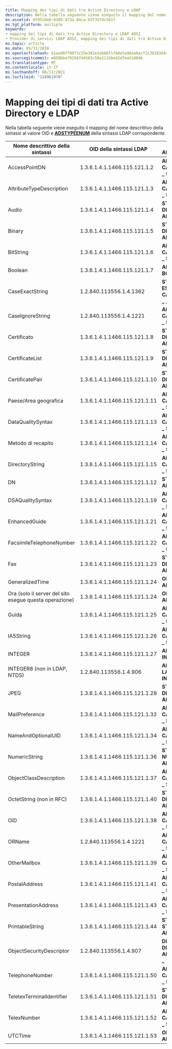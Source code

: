 ```yaml
---
title: Mapping dei tipi di dati tra Active Directory e LDAP
description: Nella tabella seguente viene eseguito il mapping del nome descrittivo della sintassi al valore OID e ADSTYPEENUM della sintassi LDAP corrispondente.
ms.assetid: 07952de0-0389-473a-84ca-b5f35fdc5b1f
ms.tgt_platform: multiple
keywords:
- mapping dei tipi di dati tra Active Directory e LDAP ADSI
- Provider di servizi LDAP ADSI, mapping dei tipi di dati tra Active Directory e LDAP
ms.topic: article
ms.date: 05/31/2018
ms.openlocfilehash: e1aed0ff0071c55e381e1eb66f1f84e5a98aa8acf2c361816444533c6d0ad886
ms.sourcegitcommit: e858bbe701567d4583c50a11326e42d7ea51804b
ms.translationtype: MT
ms.contentlocale: it-IT
ms.lasthandoff: 08/11/2021
ms.locfileid: "118961970"
---
```

# <a name="data-type-mapping-between-active-directory-and-ldap"></a>Mapping dei tipi di dati tra Active Directory e LDAP

Nella tabella seguente viene eseguito il mapping del nome descrittivo della sintassi al valore OID e [**ADSTYPEENUM**](/windows/win32/api/iads/ne-iads-adstypeenum) della sintassi LDAP corrispondente.



| Nome descrittivo della sintassi              | OID della sintassi LDAP               | Tipo di dati ADSTYPEENUM                 |
|-----------------------------------|-------------------------------|---------------------------------------|
| AccessPointDN                     | 1.3.6.1.4.1.1466.115.121.1.2  | **ADSTYPE \_ CASE \_ IGNORE \_ STRING**     |
| AttributeTypeDescription          | 1.3.6.1.4.1.1466.115.121.1.3  | **ADSTYPE \_ CASE \_ IGNORE \_ STRING**     |
| Audio                             | 1.3.6.1.4.1.1466.115.121.1.4  | **STRINGA DELL'OTTETTO ADSTYPE \_ \_**            |
| Binary                            | 1.3.6.1.4.1.1466.115.121.1.5  | **STRINGA DELL'OTTETTO ADSTYPE \_ \_**            |
| BitString                         | 1.3.6.1.4.1.1466.115.121.1.6  | **ADSTYPE \_ CASE \_ IGNORE \_ STRING**     |
| Boolean                           | 1.3.6.1.4.1.1466.115.121.1.7  | **ADSTYPE \_ BOOLEAN**                  |
| CaseExactString                   | 1.2.840.113556.1.4.1362       | **STRINGA ESATTA DEL CASE ADSTYPE \_ \_ \_**      |
| CaseIgnoreString                  | 1.2.840.113556.1.4.1221       | **ADSTYPE \_ CASE \_ IGNORE \_ STRING**     |
| Certificato                       | 1.3.6.1.4.1.1466.115.121.1.8  | **STRINGA DELL'OTTETTO ADSTYPE \_ \_**            |
| CertificateList                   | 1.3.6.1.4.1.1466.115.121.1.9  | **STRINGA DELL'OTTETTO ADSTYPE \_ \_**            |
| CertificatePair                   | 1.3.6.1.4.1.1466.115.121.1.10 | **STRINGA DELL'OTTETTO ADSTYPE \_ \_**            |
| Paese/Area geografica                    | 1.3.6.1.4.1.1466.115.121.1.11 | **ADSTYPE \_ CASE \_ IGNORE \_ STRING**     |
| DataQualitySyntax                 | 1.3.6.1.4.1.1466.115.121.1.13 | **ADSTYPE \_ CASE \_ IGNORE \_ STRING**     |
| Metodo di recapito                    | 1.3.6.1.4.1.1466.115.121.1.14 | **ADSTYPE \_ CASE \_ IGNORE \_ STRING**     |
| DirectoryString                   | 1.3.6.1.4.1.1466.115.121.1.15 | **ADSTYPE \_ CASE \_ IGNORE \_ STRING**     |
| DN                                | 1.3.6.1.4.1.1466.115.121.1.12 | **STRINGA DN ADSTYPE \_ \_**               |
| DSAQualitySyntax                  | 1.3.6.1.4.1.1466.115.121.1.19 | **ADSTYPE \_ CASE \_ IGNORE \_ STRING**     |
| EnhancedGuide                     | 1.3.6.1.4.1.1466.115.121.1.21 | **ADSTYPE \_ CASE \_ IGNORE \_ STRING**     |
| FacsimileTelephoneNumber          | 1.3.6.1.4.1.1466.115.121.1.22 | **ADSTYPE \_ CASE \_ IGNORE \_ STRING**     |
| Fax                               | 1.3.6.1.4.1.1466.115.121.1.23 | **STRINGA DELL'OTTETTO ADSTYPE \_ \_**            |
| GeneralizedTime                   | 1.3.6.1.4.1.1466.115.121.1.24 | **ORA UTC ADSTYPE \_ \_**                |
| Ora (solo il server del sito esegue questa operazione) | 1.3.6.1.4.1.1466.115.121.1.24 | **ORA UTC ADSTYPE \_ \_**                |
| Guida                             | 1.3.6.1.4.1.1466.115.121.1.25 | **ADSTYPE \_ CASE \_ IGNORE \_ STRING**     |
| IA5String                         | 1.3.6.1.4.1.1466.115.121.1.26 | **ADSTYPE \_ CASE \_ IGNORE \_ STRING**     |
| INTEGER                           | 1.3.6.1.4.1.1466.115.121.1.27 | **ADSTYPE \_ INTEGER**                  |
| INTEGER8 (non in LDAP, NTDS)      | 1.2.840.113556.1.4.906        | **ADSTYPE \_ LARGE \_ INTEGER**           |
| JPEG                              | 1.3.6.1.4.1.1466.115.121.1.28 | **STRINGA DELL'OTTETTO ADSTYPE \_ \_**            |
| MailPreference                    | 1.3.6.1.4.1.1466.115.121.1.32 | **ADSTYPE \_ CASE \_ IGNORE \_ STRING**     |
| NameAndOptionalUID                | 1.3.6.1.4.1.1466.115.121.1.34 | **ADSTYPE \_ CASE \_ IGNORE \_ STRING**     |
| NumericString                     | 1.3.6.1.4.1.1466.115.121.1.36 | **STRINGA NUMERICA \_ ADSTYPE \_**          |
| ObjectClassDescription            | 1.3.6.1.4.1.1466.115.121.1.37 | **ADSTYPE \_ CASE \_ IGNORE \_ STRING**     |
| OctetString (non in RFC)          | 1.3.6.1.4.1.1466.115.121.1.40 | **STRINGA DELL'OTTETTO ADSTYPE \_ \_**            |
| OID                               | 1.3.6.1.4.1.1466.115.121.1.38 | **ADSTYPE \_ CASE \_ IGNORE \_ STRING**     |
| ORName                            | 1.2.840.113556.1.4.1221       | **ADSTYPE \_ CASE \_ IGNORE \_ STRING**     |
| OtherMailbox                      | 1.3.6.1.4.1.1466.115.121.1.39 | **ADSTYPE \_ CASE \_ IGNORE \_ STRING**     |
| PostalAddress                     | 1.3.6.1.4.1.1466.115.121.1.41 | **ADSTYPE \_ CASE \_ IGNORE \_ STRING**     |
| PresentationAddress               | 1.3.6.1.4.1.1466.115.121.1.43 | **ADSTYPE \_ CASE \_ IGNORE \_ STRING**     |
| PrintableString                   | 1.3.6.1.4.1.1466.115.121.1.44 | **STRINGA STAMPABILE ADSTYPE \_ \_**        |
| ObjectSecurityDescriptor          | 1.2.840.113556.1.4.907        | **DESCRITTORE DI \_ SICUREZZA ADSTYPE NT \_ \_** |
| TelephoneNumber                   | 1.3.6.1.4.1.1466.115.121.1.50 | **ADSTYPE \_ CASE \_ IGNORE \_ STRING**     |
| TeletexTerminalIdentifier         | 1.3.6.1.4.1.1466.115.121.1.51 | **STRINGA DELL'OTTETTO ADSTYPE \_ \_**            |
| TelexNumber                       | 1.3.6.1.4.1.1466.115.121.1.52 | **ADSTYPE \_ CASE \_ IGNORE \_ STRING**     |
| UTCTime                           | 1.3.6.1.4.1.1466.115.121.1.53 | **ORA UTC ADSTYPE \_ \_**                |



 

 

 





